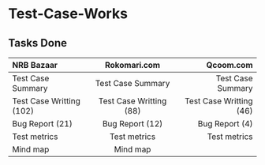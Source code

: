 # Test-Case-Works
## Tasks Done
| NRB Bazaar | Rokomari.com | Qcoom.com |
| :---         |     :---:      |          ---: |
| Test Case Summary   | Test Case Summary     | Test Case Summary    |
| Test Case Writting (102)     | Test Case Writting (88)      | Test Case Writting (46)     |
| Bug Report (21)    | Bug Report (12)      | Bug Report (4)     |
| Test metrics     | Test metrics       | Test metrics      |
| Mind map      | Mind map       |      |
